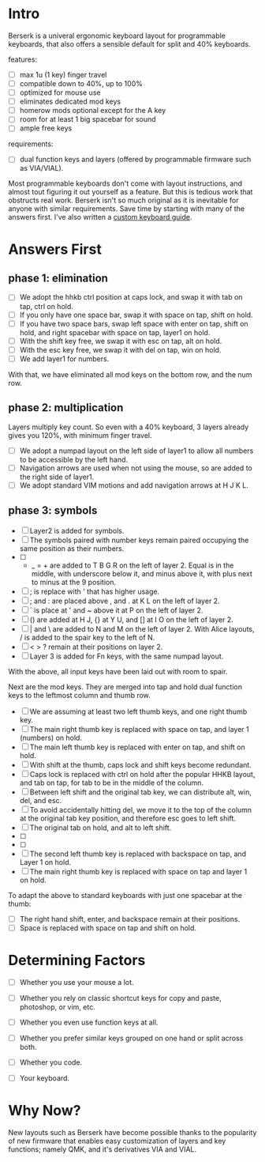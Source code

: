 # Intro
Berserk is a univeral ergonomic keyboard layout for programmable keyboards, that also offers a sensible default for split and 40% keyboards. 

features:

- [ ] max 1u (1 key) finger travel
- [ ] compatible down to 40%, up to 100%
- [ ] optimized for mouse use
- [ ] eliminates dedicated mod keys
- [ ] homerow mods optional except for the A key
- [ ] room for at least 1 big spacebar for sound
- [ ] ample free keys

requirements:

- [ ] dual function keys and layers (offered by programmable firmware such as VIA/VIAL).

Most programmable keyboards don't come with layout instructions, and almost tout figuring it out yourself as a feature. But this is tedious work that obstructs real work. Berserk isn't so much original as it is inevitable for anyone with similar requirements. Save time by starting with many of the answers first. I've also written a [custom keyboard guide](https://github.com/johans-work/custom-keyboard-guide). 

# Answers First

## phase 1: elimination

- [ ] We adopt the hhkb ctrl position at caps lock, and swap it with tab on tap, ctrl on hold.
- [ ] If you only have one space bar, swap it with space on tap, shift on hold.
- [ ] If you have two space bars, swap left space with enter on tap, shift on hold, and right spacebar with space on tap, layer1 on hold.
- [ ] With the shift key free, we swap it with esc on tap, alt on hold.
- [ ] With the esc key free, we swap it with del on tap, win on hold.
- [ ] We add layer1 for numbers.

With that, we have eliminated all mod keys on the bottom row, and the num row.

## phase 2: multiplication

Layers multiply key count. So even with a 40% keyboard, 3 layers already gives you 120%, with minimum finger travel.


- [ ] We adopt a numpad layout on the left side of layer1 to allow all numbers to be accessible by the left hand.
- [ ] Navigation arrows are used when not using the mouse, so are added to the right side of layer1.
- [ ] We adopt standard VIM motions and add navigation arrows at H J K L.

## phase 3: symbols


- [ ] Layer2 is added for symbols.
- [ ] The symbols paired with number keys remain paired occupying the same position as their numbers.
- [ ] - _ = + are added to T B G R on the left of layer 2. Equal is in the middle, with underscore below it, and minus above it, with plus next to minus at the 9 position.
- [ ] ; is replace with ' that has higher usage.
- [ ] ; and : are placed above , and . at K L on the left of layer 2.
- [ ] ` is place at ' and ~ above it at P on the left of layer 2.  
- [ ] () are added at H J, {} at Y U, and [] at I O on the left of layer 2. 
- [ ] | and \ are added to N and M on the left of layer 2. With Alice layouts, / is added to the spair key to the left of N.
- [ ] < > ? remain at their positions on layer 2.
- [ ] Layer 3 is added for Fn keys, with the same numpad layout.

With the above, all input keys have been laid out with room to spair.

Next are the mod keys. They are merged into tap and hold dual function keys to the leftmost column and thumb row.

- [ ] We are assuming at least two left thumb keys, and one right thumb key.
- [ ] The main right thumb key is replaced with space on tap, and layer 1 (numbers) on hold.
- [ ] The main left thumb key is replaced with enter on tap, and shift on hold.
- [ ] With shift at the thumb, caps lock and shift keys become redundant.
- [ ] Caps lock is replaced with ctrl on hold after the popular HHKB layout, and tab on tap, for tab to be in the middle of the column.
- [ ] Between left shift and the original tab key, we can distribute alt, win, del, and esc.
- [ ] To avoid accidentally hitting del, we move it to the top of the column at the original tab key position, and therefore esc goes to left shift.
- [ ] The original tab on hold, and alt to left shift.
- [ ] 
- [ ] 
- [ ] The second left thumb key is replaced with backspace on tap, and Layer 1 on hold.
- [ ] The main right thumb key is replaced with space on tap and layer 1 on hold.

To adapt the above to standard keyboards with just one spacebar at the thumb:

- [ ] The right hand shift, enter, and backspace remain at their positions.
- [ ] Space is replaced with space on tap and shift on hold.

# Determining Factors

- [ ] Whether you use your mouse a lot.
- [ ] Whether you rely on classic shortcut keys for copy and paste, photoshop, or vim, etc.
- [ ] Whether you even use function keys at all.
- [ ] Whether you prefer similar keys grouped on one hand or split across both.
- [ ] Whether you code.
- [ ] Your keyboard.



# Why Now?

New layouts such as Berserk have become possible thanks to the popularity of new firmware that enables easy customization of layers and key functions; namely QMK, and it's derivatives VIA and VIAL.






